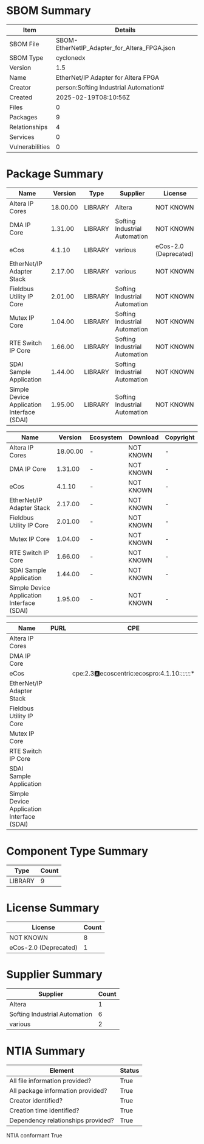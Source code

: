 
# SBOM Summary

Item | Details
| -------- | -------- 
SBOM File | SBOM-EtherNetIP_Adapter_for_Altera_FPGA.json
SBOM Type | cyclonedx
Version | 1.5
Name | EtherNet/IP Adapter for Altera FPGA
Creator | person:Softing Industrial Automation#
Created | 2025-02-19T08:10:56Z
Files | 0
Packages | 9
Relationships | 4
Services | 0
Vulnerabilities | 0

# Package Summary

Name | Version | Type | Supplier | License
| -------- | -------- | -------- | -------- | -------- 
Altera IP Cores | 18.00.00 | LIBRARY | Altera | NOT KNOWN
DMA IP Core | 1.31.00 | LIBRARY | Softing Industrial Automation | NOT KNOWN
eCos | 4.1.10 | LIBRARY | various | eCos-2.0 (Deprecated)
EtherNet/IP Adapter Stack | 2.17.00 | LIBRARY | various | NOT KNOWN
Fieldbus Utility IP Core | 2.01.00 | LIBRARY | Softing Industrial Automation | NOT KNOWN
Mutex IP Core | 1.04.00 | LIBRARY | Softing Industrial Automation | NOT KNOWN
RTE Switch IP Core | 1.66.00 | LIBRARY | Softing Industrial Automation | NOT KNOWN
SDAI Sample Application | 1.44.00 | LIBRARY | Softing Industrial Automation | NOT KNOWN
Simple Device Application Interface (SDAI) | 1.95.00 | LIBRARY | Softing Industrial Automation | NOT KNOWN

Name | Version | Ecosystem | Download | Copyright
| -------- | -------- | -------- | -------- | -------- 
Altera IP Cores | 18.00.00 | - | NOT KNOWN | -
DMA IP Core | 1.31.00 | - | NOT KNOWN | -
eCos | 4.1.10 | - | NOT KNOWN | -
EtherNet/IP Adapter Stack | 2.17.00 | - | NOT KNOWN | -
Fieldbus Utility IP Core | 2.01.00 | - | NOT KNOWN | -
Mutex IP Core | 1.04.00 | - | NOT KNOWN | -
RTE Switch IP Core | 1.66.00 | - | NOT KNOWN | -
SDAI Sample Application | 1.44.00 | - | NOT KNOWN | -
Simple Device Application Interface (SDAI) | 1.95.00 | - | NOT KNOWN | -

Name | PURL | CPE
| -------- | -------- | -------- 
Altera IP Cores |  | 
DMA IP Core |  | 
eCos |  | cpe:2.3:a:ecoscentric:ecospro:4.1.10:*:*:*:*:*:*:*
EtherNet/IP Adapter Stack |  | 
Fieldbus Utility IP Core |  | 
Mutex IP Core |  | 
RTE Switch IP Core |  | 
SDAI Sample Application |  | 
Simple Device Application Interface (SDAI) |  | 

# Component Type Summary

Type | Count
| -------- | -------- 
LIBRARY | 9

# License Summary

License | Count
| -------- | -------- 
NOT KNOWN | 8
eCos-2.0 (Deprecated) | 1

# Supplier Summary

Supplier | Count
| -------- | -------- 
Altera | 1
Softing Industrial Automation | 6
various | 2

# NTIA Summary

Element | Status
| -------- | -------- 
All file information provided? | True
All package information provided? | True
Creator identified? | True
Creation time identified? | True
Dependency relationships provided? | True
NTIA conformant True
